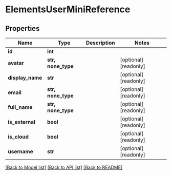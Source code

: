 # ElementsUserMiniReference


## Properties

Name | Type | Description | Notes
------------ | ------------- | ------------- | -------------
**id** | **int** |  | 
**avatar** | **str, none_type** |  | [optional] [readonly] 
**display_name** | **str** |  | [optional] [readonly] 
**email** | **str, none_type** |  | [optional] [readonly] 
**full_name** | **str, none_type** |  | [optional] [readonly] 
**is_external** | **bool** |  | [optional] [readonly] 
**is_cloud** | **bool** |  | [optional] [readonly] 
**username** | **str** |  | [optional] [readonly] 

[[Back to Model list]](../README.md#models) [[Back to API list]](../README.md#api-endpoints) [[Back to README]](../README.md)


